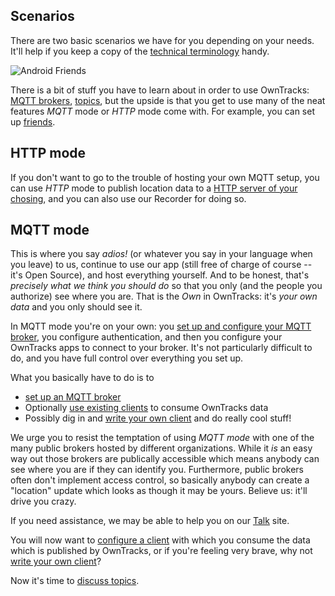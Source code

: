 ## Scenarios

There are two basic scenarios we have for you depending on your needs. It'll help if you keep a copy of the [technical terminology](../terminology.md) handy.

![Android Friends](images/b-android-friends.png)

There is a bit of stuff you have to learn about in order to use OwnTracks: [MQTT brokers](broker.md), [topics](topics.md), but the upside is that you get to use many of the neat features _MQTT_ mode or _HTTP_ mode come with. For example, you can set up [friends](friends.md).

## HTTP mode

If you don't want to go to the trouble of hosting your own MQTT setup, you can use _HTTP_ mode to publish location data to a [HTTP server of your chosing](../tech/http.md), and you can also use our Recorder for doing so.

## MQTT mode

This is where you say *adios!* (or whatever you say in your language when you leave) to us, continue to use our app (still free of charge of course -- it's Open Source), and host everything yourself. And to be honest, that's *precisely what we think you should do* so that you only (and the people you authorize) see where you are. That is the *Own* in OwnTracks: it's *your own data* and you only should see it.

In MQTT mode you're on your own: you [set up and configure your MQTT broker](broker.md), you configure authentication, and then you configure your OwnTracks apps to connect to your broker. It's not particularly difficult to do, and you have full control over everything you set up.

What you basically have to do is to

* [set up an MQTT broker](broker.md)
* Optionally [use existing clients](clients.md) to consume OwnTracks data
* Possibly dig in and [write your own client](../tech/program.md) and do really cool stuff!

We urge you to resist the temptation of using _MQTT mode_ with one of the many public brokers hosted by different organizations. While it _is_ an easy way out those brokers are publically accessible which means anybody can see where you are if they can identify you. Furthermore, public brokers often don't implement access control, so basically anybody can create a "location" update which looks as though it may be yours. Believe us: it'll drive you crazy.

If you need assistance, we may be able to help you on our [Talk](https://github.com/owntracks/talk) site.

You will now want to [configure a client](clients.md) with which you consume the data which is published by OwnTracks, or if you're feeling very brave, why not [write your own client](../tech/program.md)?

Now it's time to [discuss topics](topics.md).

